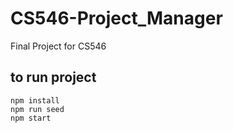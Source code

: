 # CS546-Project_Manager
Final Project for CS546

## to run project
```
npm install
npm run seed
npm start
```

